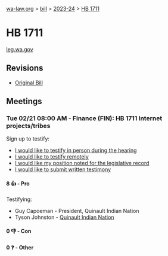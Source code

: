 [wa-law.org](/) > [bill](/bill/) > [2023-24](/bill/2023-24/) > [HB 1711](/bill/2023-24/hb/1711/)

# HB 1711
[leg.wa.gov](https://app.leg.wa.gov/billsummary?BillNumber=1711&Year=2023&Initiative=false)

## Revisions
* [Original Bill](1/)

## Meetings
### Tue 02/21 08:00 AM - Finance (FIN): HB 1711 Internet projects/tribes
Sign up to testify:
* [I would like to testify in person during the hearing](https://app.leg.wa.gov/csi/Testifier/Add?chamber=House&mId=30829&aId=152091&caId=21631&tId=1)
* [I would like to testify remotely](https://app.leg.wa.gov/csi/Testifier/Add?chamber=House&mId=30829&aId=152091&caId=21631&tId=2)
* [I would like my position noted for the legislative record](https://app.leg.wa.gov/csi/Testifier/Add?chamber=House&mId=30829&aId=152091&caId=21631&tId=3)
* [I would like to submit written testimony](https://app.leg.wa.gov/csi/Testifier/Add?chamber=House&mId=30829&aId=152091&caId=21631&tId=4)

#### 8 👍 - Pro
Testifying:
* Guy Capoeman - President, Quinault Indian Nation
* Tyson Johnston - [Quinault Indian Nation](/org/quinault_indian_nation/)

#### 0 👎 - Con

#### 0 ❓ - Other
